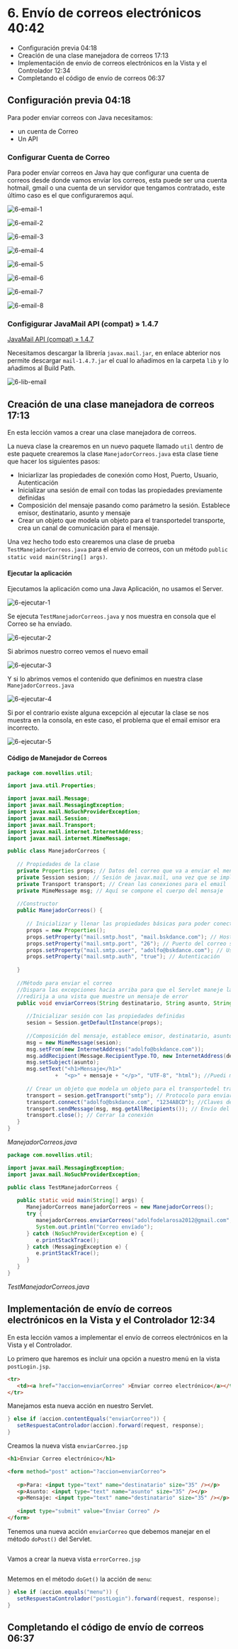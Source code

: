 # 6. Envío de correos electrónicos 40:42

* Configuración previa 04:18
* Creación de una clase manejadora de correos 17:13
* Implementación de envío de correos electrónicos en la Vista y el Controlador 12:34
* Completando el código de envío de correos 06:37

## Configuración previa 04:18

Para poder enviar correos con Java necesitamos:

* un cuenta de Correo
* Un API 

### Configurar Cuenta de Correo

Para poder envíar correos en Java hay que configurar una cuenta de correos desde donde vamos envíar los correos, esta puede ser una cuenta hotmail, gmail o una cuenta de un servidor que tengamos contratado, este último caso es el que configuraremos aquí.

![6-email-1](images/6-email-1.png)

![6-email-2](images/6-email-2.png)

![6-email-3](images/6-email-3.png)

![6-email-4](images/6-email-4.png)

![6-email-5](images/6-email-5.png)

![6-email-6](images/6-email-6.png)

![6-email-7](images/6-email-7.png)

![6-email-8](images/6-email-8.png)

### Configigurar JavaMail API (compat) » 1.4.7

[JavaMail API (compat) » 1.4.7](https://mvnrepository.com/artifact/javax.mail/mail/1.4.7)

Necesitamos descargar la librería `javax.mail.jar`, en enlace abterior nos permite descargar `mail-1.4.7.jar`
el cual lo añadimos en la carpeta `lib` y lo añadimos al Build Path.

![6-lib-email](images/6-lib-email.png)

## Creación de una clase manejadora de correos 17:13

En esta lección vamos a crear una clase manejadora de correos. 

La nueva clase la crearemos en un nuevo paquete llamado `util` dentro de este paquete crearemos la clase `ManejadorCorreos.java` esta clase tiene que hacer los siguientes pasos:

* Iniciarlizar las propiedades de conexión como Host, Puerto, Usuario, Autenticación
* Inicializar una sesión de email con todas las propiedades previamente definidas
* Composición del mensaje pasando como parámetro la sesión. Establece emisor, destinatario, asunto y mensaje
* Crear un objeto que modela un objeto para el transportedel transporte, crea un canal de comunicación para el mensaje. 

Una vez hecho todo esto crearemos una clase de prueba `TestManejadorCorreos.java` para el envio de correos, con un método `public static void main(String[] args)`.

#### Ejecutar la aplicación

Ejecutamos la aplicación como una Java Aplicación, no usamos el Server.

![6-ejecutar-1](images/6-ejecutar-1.png)

Se ejecuta `TestManejadorCorreos.java` y nos muestra en consola que el Correo se ha envíado.

![6-ejecutar-2](images/6-ejecutar-2.png)

Si abrimos nuestro correo vemos el nuevo email

![6-ejecutar-3](images/6-ejecutar-3.png)

Y si lo abrimos vemos el contenido que definimos en nuestra clase `ManejadorCorreos.java`

![6-ejecutar-4](images/6-ejecutar-4.png)

Si por el contrario existe alguna excepción al ejecutar la clase se nos muestra en la consola, en este caso, el problema que el email emisor era incorrecto.

![6-ejecutar-5](images/6-ejecutar-5.png)

#### Código de Manejador de Correos

```java
package com.novellius.util;

import java.util.Properties;

import javax.mail.Message;
import javax.mail.MessagingException;
import javax.mail.NoSuchProviderException;
import javax.mail.Session;
import javax.mail.Transport;
import javax.mail.internet.InternetAddress;
import javax.mail.internet.MimeMessage;

public class ManejadorCorreos {
	
   // Propiedades de la clase
   private Properties props; // Datos del correo que va a enviar el mensaje HOST, PUERTO, EMAIL, AUTENTICACIÓN
   private Session sesion; // Sesión de javax.mail, una vez que se implementa la conexión esta sesión se conecta a ella para establecer un canal y poder enviar el mensaje y después cierra la conexión 
   private Transport transport; // Crean las conexiones para el email
   private MimeMessage msg; // Aquí se compone el cuerpo del mensaje
	
   //Constructor
   public ManejadorCorreos() {
		
      // Inicializar y llenar las propiedades básicas para poder conectar y enviar un correo
      props = new Properties();
      props.setProperty("mail.smtp.host", "mail.bskdance.com"); // Host del correo saliente
      props.setProperty("mail.smtp.port", "26"); // Puerto del correo saliente
      props.setProperty("mail.smtp.user", "adolfo@bskdance.com"); // Usuario del correo saliente
      props.setProperty("mail.smtp.auth", "true"); // Autenticación
		
   }
	
   //Método para enviar el correo
   //Dispara las excepciones hacia arriba para que el Servlet maneje la excepción y 
   //redirija a una vista que muestre un mensaje de error
   public void enviarCorreos(String destinatario, String asunto, String mensaje) throws MessagingException, NoSuchProviderException {
		
      //Inicializar sesión con las propiedades definidas
      sesion = Session.getDefaultInstance(props);
		
      //Composición del mensaje, establece emisor, destinatario, asunto y mensaje
      msg = new MimeMessage(sesion);
      msg.setFrom(new InternetAddress("adolfo@bskdance.com"));
      msg.addRecipient(Message.RecipientType.TO, new InternetAddress(destinatario));
      msg.setSubject(asunto);
      msg.setText("<h1>Mensaje</h1>"
               +  "<p>" + mensaje + "</p>", "UTF-8", "html"); //Puedi mandar texto plano o html
	
      // Crear un objeto que modela un objeto para el transportedel transporte, crea un canal de comunicación para el mensaje. 
      transport = sesion.getTransport("smtp"); // Protocolo para enviar emails
      transport.connect("adolfo@bskdance.com", "1234ABCD"); //Claves de autenticación
      transport.sendMessage(msg, msg.getAllRecipients()); // Envío del correo (se puede envíar a varios destinatarios si son un array)
      transport.close(); // Cerrar la conexión
   }
}
```

*ManejadorCorreos.java*

```java
package com.novellius.util;

import javax.mail.MessagingException;
import javax.mail.NoSuchProviderException;

public class TestManejadorCorreos {
	
   public static void main(String[] args) {
      ManejadorCorreos manejadorCorreos = new ManejadorCorreos();
      try {
         manejadorCorreos.enviarCorreos("adolfodelarosa2012@gmail.com", "Test de envío de Email desde Java", "Test de envío de Email desde Java" );
         System.out.println("Correo envíado");
      } catch (NoSuchProviderException e) {
         e.printStackTrace();
      } catch (MessagingException e) {
         e.printStackTrace();
      }
   }
}
```

*TestManejadorCorreos.java*

## Implementación de envío de correos electrónicos en la Vista y el Controlador 12:34

En esta lección vamos a implementar el envío de correos electrónicos en la Vista y el Controlador. 

Lo primero que haremos es incluir una opción a nuestro menú en la vista `postLogin.jsp`.

```html
<tr>
   <td><a href="?accion=enviarCorreo" >Enviar correo electrónico</a></td>
</tr>
```

Manejamos esta nueva acción en nuestro Servlet.

```java
} else if (accion.contentEquals("enviarCorreo")) {
   setRespuestaControlador(accion).forward(request, response);
}
```

Creamos la nueva vista `enviarCorreo.jsp`

```html
<h1>Enviar Correo electrónico</h1>

<form method="post" action="?accion=enviarCorreo">
		
   <p>Para: <input type="text" name="destinatario" size="35" /></p>
   <p>Asunto: <input type="text" name="asunto" size="35" /></p>
   <p>Mensaje: <input type="text" name="destinatario" size="35" /></p>
		
   <input type="submit" value="Enviar Correo" />
</form>
```

Tenemos una nueva acción `enviarCorreo` que debemos manejar en el método `doPost()` del Servlet.

```java

```

Vamos a crear la nueva vista `errorCorreo.jsp` 

```html

```

Metemos en el método `doGet()` la acción de `menu`:

```java
} else if (accion.equals("menu")) {
   setRespuestaControlador("postLogin").forward(request, response);
}
```

## Completando el código de envío de correos 06:37
